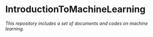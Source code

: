 # IntroductionToMachineLearning

*This repository includes a set of documents and codes on machine learning.*
